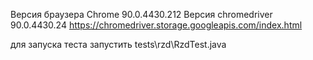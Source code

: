 Версия браузера Chrome 90.0.4430.212
Версия chromedriver 90.0.4430.24
https://chromedriver.storage.googleapis.com/index.html


для запуска теста запустить tests\rzd\RzdTest.java